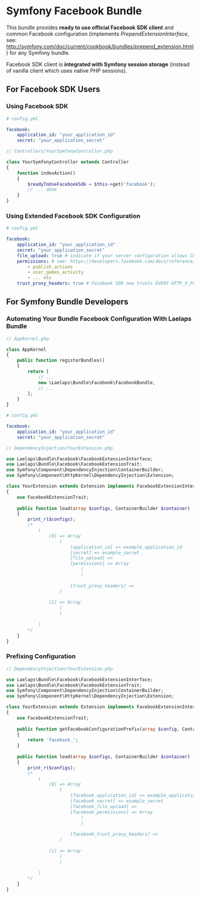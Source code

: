 # Symfony Facebook Bundle

This bundle provides **ready to use official Facebook SDK client** and common Facebook configuration (implements *PrependExtensionInterface*, see: http://symfony.com/doc/current/cookbook/bundles/prepend_extension.html) for any Symfony bundle.

Facebook SDK client is **integrated with Symfony session storage** (instead of vanilla client which uses native PHP sessions).

## For Facebook SDK Users

### Using Facebook SDK

```YAML
# config.yml

facebook:
    application_id: "your_application_id"
    secret: "your_application_secret"
```

```PHP
// Controllers/YourSymfonyController.php

class YourSymfonyController extends Controller
{
    function indexAction()
    {
        $readyToUseFacebookSdk = $this->get('facebook');        
        // ... done
    }
}
```


### Using Extended Facebook SDK Configuration

```YAML
# config.yml

facebook:
    application_id: "your_application_id"
    secret: "your_application_secret"
    file_upload: true # indicate if your server configuration allows CURL @ file uploads
    permissions: # see: https://developers.facebook.com/docs/reference/login/#permissions
        - publish_actions
        - user_games_activity
        - ... etc
    trust_proxy_headers: true # Facebook SDK now trusts EVERY HTTP_X_FORWARDED_* header
```

## For Symfony Bundle Developers

### Automating Your Bundle Facebook Configuration With Laelaps Bundle

```PHP
// Appkernel.php

class AppKernel
{
    public function registerBundles()
    {
        return [
            // ...
            new \Laelaps\Bundle\Facebook\FacebookBundle,
            // ...
        ];
    }
}
```

```YAML
# config.yml

facebook:
    application_id: "your_application_id"
    secret: "your_application_secret"
```

```PHP
// DependencyInjection/YourExtension.php

use Laelaps\Bundle\Facebook\FacebookExtensionInterface;
use Laelaps\Bundle\Facebook\FacebookExtensionTrait;
use Symfony\Component\DependencyInjection\ContainerBuilder;
use Symfony\Component\HttpKernel\DependencyInjection\Extension;

class YourExtension extends Extension implements FacebookExtensionInterface
{
    use FacebookExtensionTrait;
    
    public function load(array $configs, ContainerBuilder $container) 
    {
        print_r($configs); 
        /*        
            (
                [0] => Array
                    (
                        [application_id] => example_application_id
                        [secret] => example_secret
                        [file_upload] => 
                        [permissions] => Array
                            (
                            )
            
                        [trust_proxy_headers] => 
                    )
            
                [1] => Array
                    (
                    )
            
            )
        */
    }
}
```


### Prefixing Configuration

```PHP
// DependencyInjection/YourExtension.php

use Laelaps\Bundle\Facebook\FacebookExtensionInterface;
use Laelaps\Bundle\Facebook\FacebookExtensionTrait;
use Symfony\Component\DependencyInjection\ContainerBuilder;
use Symfony\Component\HttpKernel\DependencyInjection\Extension;

class YourExtension extends Extension implements FacebookExtensionInterface
{
    use FacebookExtensionTrait;
    
    public function getFacebookConfigurationPrefix(array $config, ContainerBuilder $container)
    {
        return 'facebook_';
    }
    
    public function load(array $configs, ContainerBuilder $container) 
    {
        print_r($configs); 
        /*        
            (
                [0] => Array
                    (
                        [facebook_application_id] => example_application_id
                        [facebook_secret] => example_secret
                        [facebook_file_upload] => 
                        [facebook_permissions] => Array
                            (
                            )
            
                        [facebook_trust_proxy_headers] => 
                    )
            
                [1] => Array
                    (
                    )
            
            )
        */
    }
}
```
